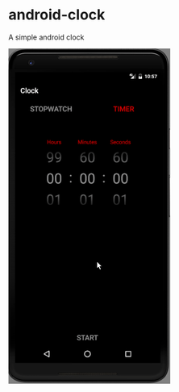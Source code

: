 # android-clock
A simple android clock


![alt text][logo]

[logo]: https://github.com/eloyzone/android-clock/blob/master/app-screencapture.gif "Screen Capture of App"

